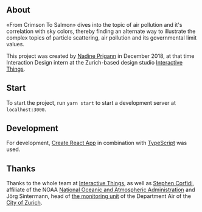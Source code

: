 ## About

«From Crimson To Salmon» dives into the topic of air pollution and it's correlation with sky colors, thereby finding an alternate way to illustrate the complex topics of particle scattering, air pollution and its governmental limit values.

 This project was created by [Nadine Prigann](http://nadineprigann.de/) in December 2018, at that time Interaction Design intern at the Zurich-based design studio [Interactive Things](https://www.interactivethings.com/). 


## Start

To start the project, run `yarn start` to start a development server at `localhost:3000`.


## Development 

For development, [Create React App](https://github.com/facebookincubator/create-react-app) in combination with [TypeScript](https://www.typescriptlang.org/) was used.


## Thanks

Thanks to the whole team at [Interactive Things](https://www.interactivethings.com/), as well as [Stephen Corfidi](https://www.linkedin.com/in/stephen-corfidi-7240623b), affiliate of the NOAA [National Oceanic and Atmospheric Administration](https://www.noaa.gov/) and Jörg Sintermann, head of [the monitoring unit](https://awel.zh.ch/internet/baudirektion/awel/de/ueber_uns/organisation/lufthygiene.html) of the Department Air of the [City of Zurich](https://www.zh.ch/internet/de/home.html#news).
